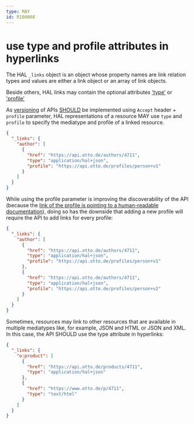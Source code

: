 ```yaml
---
type: MAY
id: R100068
---
```


# use type and profile attributes in hyperlinks

The HAL `_links` object is an object whose property names are link relation types and values are either a link object
or an array of link objects.

Beside others, HAL links may contain the optional attributes ['type'](https://tools.ietf.org/html/draft-kelly-json-hal-08#section-5.3) or ['profile'](https://tools.ietf.org/html/draft-kelly-json-hal-08#section-5.6)

As [versioning](../060_versioning/0000_index.md) of APIs [SHOULD](../060_versioning/1040_should-use-accept-header-with-profile-parameter.md)
be implemented using `Accept` header + `profile` parameter, HAL representations of a resource MAY use `type` and `profile`
to specify the mediatype and profile of a linked resource.

```json
{
  "_links": {
    "author": [
      {
        "href": "https://api.otto.de/authors/4711",
        "type": "application/hal+json",
        "profile": "https://api.otto.de/profiles/person+v1"
      }
    ]
  }
}
```

While using the profile parameter is improving the discoverability of the API (because the [link of the profile is
pointing to a human-readable documentation](./4010_must-use-resolvable-profile-urls.md)),
doing so has the downside that adding a new profile will require the API to add links for every profile:

```json
{
  "_links": {
    "author": [
      {
        "href": "https://api.otto.de/authors/4711",
        "type": "application/hal+json",
        "profile": "https://api.otto.de/profiles/person+v1"
      },
      {
        "href": "https://api.otto.de/authors/4711",
        "type": "application/hal+json",
        "profile": "https://api.otto.de/profiles/person+v2"
      }
    ]
  }
}
```

Sometimes, resources may link to other resources that are available in multiple mediatypes like, for example, JSON
and HTML or JSON and XML. In this case, the API SHOULD use the type attribute in hyperlinks:

```json
{
  "_links": {
    "o:product": [
      {
        "href": "https://api.otto.de/products/4711",
        "type": "application/hal+json"
      },
      {
        "href": "https://www.otto.de/p/4711",
        "type": "text/html"
      }
    ]
  }
}
```
